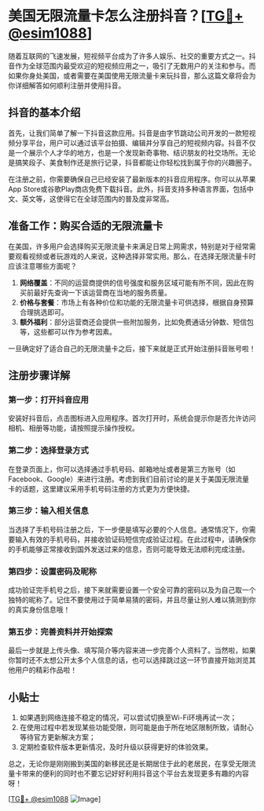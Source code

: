 # 美国无限流量卡怎么注册抖音？[[TG💪+ @esim1088](https://t.me/s/esim1088)]

随着互联网的飞速发展，短视频平台成为了许多人娱乐、社交的重要方式之一。抖音作为全球范围内最受欢迎的短视频应用之一，吸引了无数用户的关注和参与。而如果你身处美国，或者需要在美国使用无限流量卡来玩抖音，那么这篇文章将会为你详细解答如何顺利注册并使用抖音。

## 抖音的基本介绍

首先，让我们简单了解一下抖音这款应用。抖音是由字节跳动公司开发的一款短视频分享平台，用户可以通过该平台拍摄、编辑并分享自己的短视频内容。抖音不仅是一个展示个人才华的地方，也是一个发现新奇事物、结识朋友的社交场所。无论是搞笑段子、美食制作还是旅行记录，抖音都能让你轻松找到属于你的兴趣圈子。

在注册之前，你需要确保自己已经安装了最新版本的抖音应用程序。你可以从苹果App Store或谷歌Play商店免费下载抖音。此外，抖音支持多种语言界面，包括中文、英文等，这使得它在全球范围内的普及度非常高。

## 准备工作：购买合适的无限流量卡

在美国，许多用户会选择购买无限流量卡来满足日常上网需求，特别是对于经常需要观看视频或者玩游戏的人来说，这种选择非常实用。那么，在选择无限流量卡时应该注意哪些方面呢？

1. **网络覆盖**：不同的运营商提供的信号强度和服务区域可能有所不同，因此在购买前最好先查询一下该运营商在当地的服务质量。
2. **价格与套餐**：市场上有各种价位和功能的无限流量卡可供选择，根据自身预算合理挑选即可。
3. **额外福利**：部分运营商还会提供一些附加服务，比如免费通话分钟数、短信包等，这些都可以作为参考因素。

一旦确定好了适合自己的无限流量卡之后，接下来就是正式开始注册抖音账号啦！

## 注册步骤详解

### 第一步：打开抖音应用
安装好抖音后，点击图标进入应用程序。首次打开时，系统会提示你是否允许访问相机、相册等功能，请按照提示操作授权。

### 第二步：选择登录方式
在登录页面上，你可以选择通过手机号码、邮箱地址或者是第三方账号（如Facebook、Google）来进行注册。考虑到我们目前讨论的是关于美国无限流量卡的话题，这里建议采用手机号码注册的方式更为方便快捷。

### 第三步：输入相关信息
当选择了手机号码注册之后，下一步便是填写必要的个人信息。通常情况下，你需要输入有效的手机号码，并接收验证码短信完成验证过程。在此过程中，请确保你的手机能够正常接收到国外发送过来的信息，否则可能导致无法顺利完成注册。

### 第四步：设置密码及昵称
成功验证完手机号之后，接下来就需要设置一个安全可靠的密码以及为自己取一个独特的昵称了。记住不要使用过于简单易猜的密码，并且尽量让别人难以猜测到你的真实身份信息哦！

### 第五步：完善资料并开始探索
最后一步就是上传头像、填写简介等内容来进一步完善个人资料了。当然啦，如果你暂时还不太想公开太多个人信息的话，也可以选择跳过这一环节直接开始浏览其他用户的精彩作品啦！

## 小贴士
1. 如果遇到网络连接不稳定的情况，可以尝试切换至Wi-Fi环境再试一次；
2. 在使用过程中若发现某些功能受限，则可能是由于所在地区限制所致，请耐心等待官方更新解决方案；
3. 定期检查软件版本更新情况，及时升级以获得更好的体验效果。

总之，无论你是刚刚搬到美国的新移民还是长期居住于此的老居民，在享受无限流量卡带来的便利的同时也不要忘记好好利用抖音这个平台去发现更多有趣的内容呀！

[[TG💪+ @esim1088](https://t.me/s/esim1088) ![Image](https://i.postimg.cc/4NQfJmqS/Snipaste-2025-05-13-00-14-12.png)]